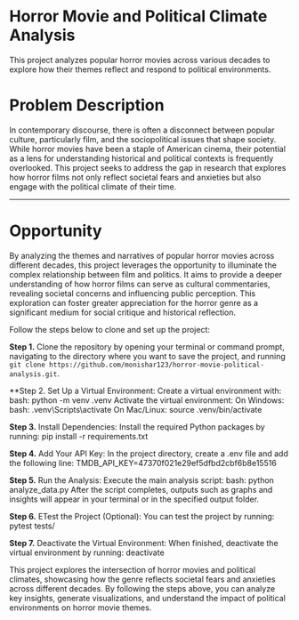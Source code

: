 # Horror Movie and Political Climate Analysis

This project analyzes popular horror movies across various decades to explore how their themes reflect and respond to political environments. 

# Problem Description

In contemporary discourse, there is often a disconnect between popular culture, particularly film, and the sociopolitical issues that shape society. While horror movies have been a staple of American cinema, their potential as a lens for understanding historical and political contexts is frequently overlooked. This project seeks to address the gap in research that explores how horror films not only reflect societal fears and anxieties but also engage with the political climate of their time.

---

# Opportunity

By analyzing the themes and narratives of popular horror movies across different decades, this project leverages the opportunity to illuminate the complex relationship between film and politics. It aims to provide a deeper understanding of how horror films can serve as cultural commentaries, revealing societal concerns and influencing public perception. This exploration can foster greater appreciation for the horror genre as a significant medium for social critique and historical reflection.


Follow the steps below to clone and set up the project: 

**Step 1.** Clone the repository by opening your terminal or command prompt, navigating to the directory where you want to save the project, and running `git clone https://github.com/monishar123/horror-movie-political-analysis.git`. 

**Step 2. Set Up a Virtual Environment: Create a virtual environment with: bash: python -m venv .venv
	Activate the virtual environment: On Windows: bash: .venv\Scripts\activate
	On Mac/Linux: source .venv/bin/activate

**Step 3.** Install Dependencies: Install the required Python packages by running: pip install -r requirements.txt

**Step 4.** Add Your API Key: In the project directory, create a .env file and add the following line: TMDB_API_KEY=47370f021e29ef5dfbd2cbf6b8e15516

**Step 5.** Run the Analysis: Execute the main analysis script: bash: python analyze_data.py
After the script completes, outputs such as graphs and insights will appear in your terminal or in the specified output folder.

**Step 6.** ETest the Project (Optional): You can test the project by running: pytest tests/

**Step 7.** Deactivate the Virtual Environment: When finished, deactivate the virtual environment by running: deactivate

This project explores the intersection of horror movies and political climates, showcasing how the genre reflects societal fears and anxieties across different decades. By following the steps above, you can analyze key insights, generate visualizations, and understand the impact of political environments on horror movie themes.

